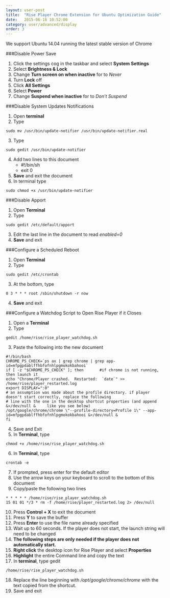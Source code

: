 ```yaml
---
layout: user-post
title:  "Rise Player Chrome Extension for Ubuntu Optimization Guide"
date:   2015-06-16 10:52:00
category: user/advanced/display
order: 3
---
```

We support Ubuntu 14.04 running the latest stable version of Chrome

###Disable Power Save
1. Click the settings cog in the taskbar and select **System Settings**
2. Select **Brightness & Lock**
3. Change **Turn screen on when inactive** for to *Never*
4. Turn **Lock** off
5. Click **All Settings**
6. Select **Power**
7. Change **Suspend when inactive** for to *Don’t Suspend*

###Disable System Updates Notifications
1. Open **terminal**
2. Type 
```
sudo mv /usr/bin/update-notifier /usr/bin/update-notifier.real
```
3. Type 
```
sudo gedit /usr/bin/update-notifier
```
4. Add two lines to this document 
	* #!/bin/sh 
	* exit 0
5. **Save** and exit the document
6. In terminal type 
```
sudo chmod +x /usr/bin/update-notifier
```

###Disable Apport
1. Open **Terminal**
2. Type 
```
sudo gedit /etc/default/apport
```
3. Edit the last line in the document to read *enabled=0*
4. **Save** and exit

###Configure a Scheduled Reboot
1. Open **Terminal**
2. Type 
```
sudo gedit /etc/crontab
```
3. At the bottom, type 
```
0 3 * * * root /sbin/shutdown -r now
```
4. **Save** and exit

###Configure a Watchdog Script to Open Rise Player if it Closes
1. Open a **Terminal**
2. Type 
```
gedit /home/rise/rise_player_watchdog.sh
```
3. Paste the following into the new document

```
#!/bin/bash
CHROME_PS_CHECK=`ps ax | grep chrome | grep app-id=mfpgpdablffhbfofnhlpgmokokbahooi`
if [ -z "$CHROME_PS_CHECK" ]; then       #if chrome is not running, then launch it
echo "Chrome/Player crashed.  Restarted:  `date`" >> /home/rise/player_restarted.log
export DISPLAY=":0"
# an assumption was made about the profile directory. if player doesn't start correctly, replace the following
# line with the one in the desktop shortcut properties (and append      &>/dev/null &     like you see below)
/opt/google/chrome/chrome \"--profile-directory=Profile 1\" --app-id=mfpgpdablffhbfofnhlpgmokokbahooi &>/dev/null &
fi
```
4. Save and Exit
5. In **Terminal**, type 
```
chmod +x /home/rise/rise_player_watchdog.sh
```
6. In **Terminal**, type 
```
crontab -e
```
7. If prompted, press enter for the default editor
8. Use the arrow keys on your keyboard to scroll to the bottom of this document
9. Copy/paste the following two lines
```
* * * * * /home/rise/rise_player_watchdog.sh
15 01 01 */3 * rm -f /home/rise/player_restarted.log 2> /dev/null
```
10. Press **Control + X** to exit the document
11. Press **Y**  to save the buffer
12. Press **Enter** to use the file name already specified
13. Wait up to 60 seconds. If the player does not start, the launch string will need to be changed
14. **The following steps are only needed if the player does not automatically start.**
15. **Right click** the desktop icon for Rise Player and select **Properties**
16. **Highlight** the entire Command line and copy the text
17. In **terminal**, type gedit 
```
/home/rise/rise_player_watchdog.sh
```
18. Replace the line beginning with */opt/google/chrome/chrome* with the text copied from the shortcut.
19. Save and exit